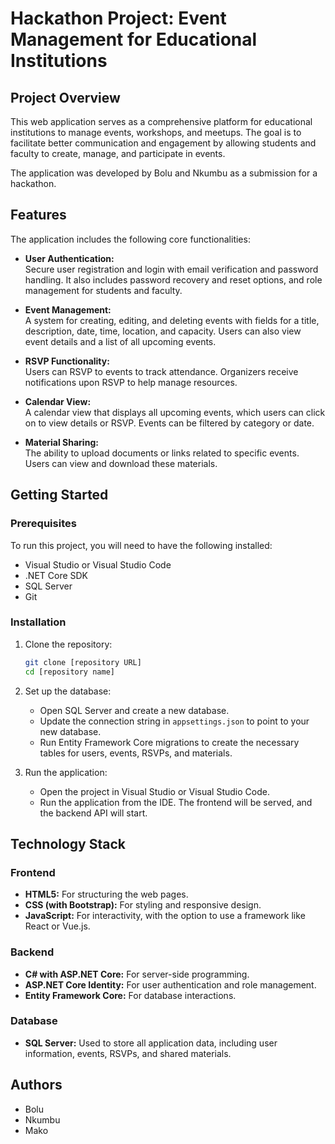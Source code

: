 
# Hackathon Project: Event Management for Educational Institutions

## Project Overview

This web application serves as a comprehensive platform for educational institutions to manage events, workshops, and meetups. The goal is to facilitate better communication and engagement by allowing students and faculty to create, manage, and participate in events.

The application was developed by Bolu and Nkumbu as a submission for a hackathon.

## Features

The application includes the following core functionalities:

- **User  Authentication:**  
  Secure user registration and login with email verification and password handling. It also includes password recovery and reset options, and role management for students and faculty.

- **Event Management:**  
  A system for creating, editing, and deleting events with fields for a title, description, date, time, location, and capacity. Users can also view event details and a list of all upcoming events.

- **RSVP Functionality:**  
  Users can RSVP to events to track attendance. Organizers receive notifications upon RSVP to help manage resources.

- **Calendar View:**  
  A calendar view that displays all upcoming events, which users can click on to view details or RSVP. Events can be filtered by category or date.

- **Material Sharing:**  
  The ability to upload documents or links related to specific events. Users can view and download these materials.

## Getting Started

### Prerequisites

To run this project, you will need to have the following installed:

- Visual Studio or Visual Studio Code  
- .NET Core SDK  
- SQL Server  
- Git  

### Installation

1. Clone the repository:  
   ```bash
   git clone [repository URL]
   cd [repository name]
   ```

2. Set up the database:  
   - Open SQL Server and create a new database.  
   - Update the connection string in `appsettings.json` to point to your new database.  
   - Run Entity Framework Core migrations to create the necessary tables for users, events, RSVPs, and materials.

3. Run the application:  
   - Open the project in Visual Studio or Visual Studio Code.  
   - Run the application from the IDE. The frontend will be served, and the backend API will start.

## Technology Stack

### Frontend

- **HTML5:** For structuring the web pages.  
- **CSS (with Bootstrap):** For styling and responsive design.  
- **JavaScript:** For interactivity, with the option to use a framework like React or Vue.js.

### Backend

- **C# with ASP.NET Core:** For server-side programming.  
- **ASP.NET Core Identity:** For user authentication and role management.  
- **Entity Framework Core:** For database interactions.

### Database

- **SQL Server:** Used to store all application data, including user information, events, RSVPs, and shared materials.

## Authors

- Bolu  
- Nkumbu
- Mako
